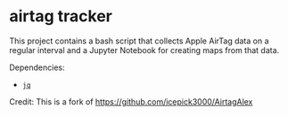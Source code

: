 # airtag tracker

This project contains a bash script that collects Apple AirTag data on a regular interval and a Jupyter Notebook for creating maps from that data.

Dependencies:
- [`jq`](https://formulae.brew.sh/formula/jq)

Credit:
This is a fork of https://github.com/icepick3000/AirtagAlex


